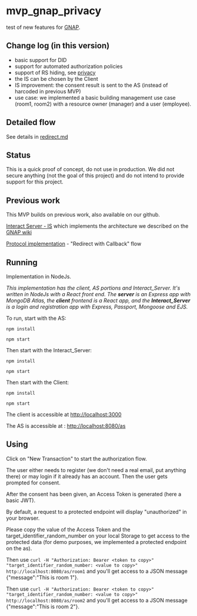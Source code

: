 # mvp_gnap_privacy
test of new features for [GNAP](https://datatracker.ietf.org/wg/gnap/about/).

## Change log (in this version)

* basic support for DID 
* support for automated authorization policies
* support of RS hiding, see [privacy](https://github.com/acertio/mvp_gnap_privacy/blob/master/privacy.md)
* the IS can be chosen by the Client
* IS improvement: the consent result is sent to the AS (instead of harcoded in previous MVP)
* use case: we implemented a basic building management use case (room1, room2) with a resource owner (manager) and a user (employee). 

## Detailed flow

See details in [redirect.md](https://github.com/acertio/mvp_gnap_privacy/blob/master/redirect.md)

## Status

This is a quick proof of concept, do not use in production. 
We did not secure anything (not the goal of this project) and do not intend to provide support for this project. 

## Previous work

This MVP builds on previous work, also available on our github.

[Interact Server - IS](https://github.com/acertio/mvp_gnap_interact) which implements the architecture we described on the [GNAP wiki](https://github.com/ietf-wg-gnap/general/wiki/Modular-Interaction-Server)

[Protocol implementation](https://github.com/acertio/mvp_xyz) - "Redirect with Callback" flow

## Running

Implementation in NodeJs.

*This implementation has the client, AS portions and Interact_Server. It's written in NodeJs with a React front end. The **server** is an Express app with MongoDB Atlas, the **client** frontend is a React app, and the **Interact_Server** is a login and registration app with Express, Passport, Mongoose and EJS.*

To run, start with the AS:

`npm install`

`npm start`

Then start with the Interact_Server:

`npm install`

`npm start`

Then start with the Client:

`npm install`

`npm start`

The client is accessible at <http://localhost:3000> 

The AS is accessible at : <http://localhost:8080/as>


## Using

Click on "New Transaction" to start the authorization flow. 

The user either needs to register (we don't need a real email, put anything there) or may login if it already has an account.
Then the user gets prompted for consent.

After the consent has been given, an Access Token is generated (here a basic JWT).

By default, a request to a protected endpoint will display "unauthorized" in your browser. 

Please copy the value of the Access Token and the target_identifier_random_number on your local Storage to get access to the protected data (for demo purposes, we implemented a protected endpoint on the as). 


Then use `curl -H "Authorization: Bearer <token to copy>" "target_identifier_random_number: <value to copy>" http://localhost:8080/as/room1`
and you'll get access to a JSON message {"message":"This is room 1"}. 

Then use `curl -H "Authorization: Bearer <token to copy>" "target_identifier_random_number: <value to copy>" http://localhost:8080/as/room2`
and you'll get access to a JSON message {"message":"This is room 2"}. 

